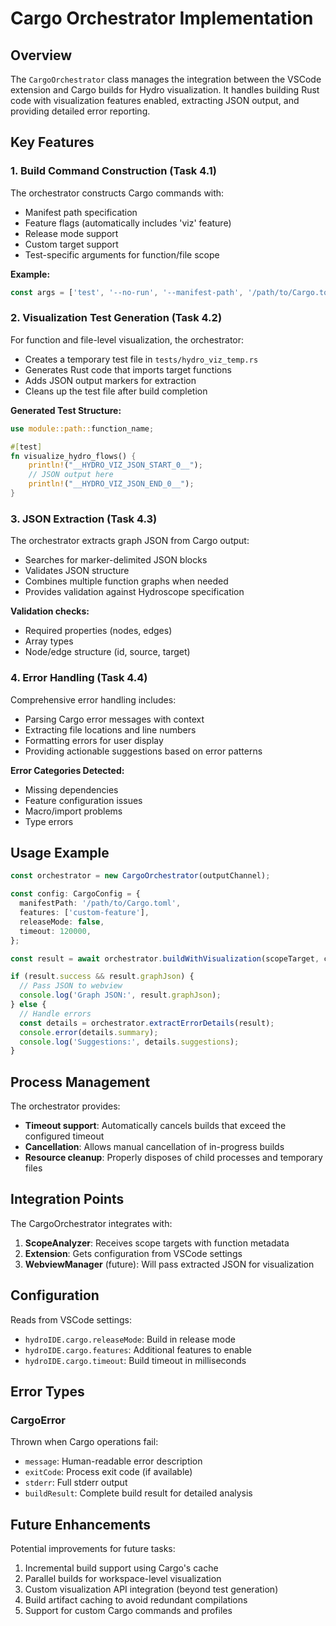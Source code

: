 # Cargo Orchestrator Implementation

## Overview

The `CargoOrchestrator` class manages the integration between the VSCode extension and Cargo builds for Hydro visualization. It handles building Rust code with visualization features enabled, extracting JSON output, and providing detailed error reporting.

## Key Features

### 1. Build Command Construction (Task 4.1)

The orchestrator constructs Cargo commands with:
- Manifest path specification
- Feature flags (automatically includes 'viz' feature)
- Release mode support
- Custom target support
- Test-specific arguments for function/file scope

**Example:**
```typescript
const args = ['test', '--no-run', '--manifest-path', '/path/to/Cargo.toml', '--features', 'viz'];
```

### 2. Visualization Test Generation (Task 4.2)

For function and file-level visualization, the orchestrator:
- Creates a temporary test file in `tests/hydro_viz_temp.rs`
- Generates Rust code that imports target functions
- Adds JSON output markers for extraction
- Cleans up the test file after build completion

**Generated Test Structure:**
```rust
use module::path::function_name;

#[test]
fn visualize_hydro_flows() {
    println!("__HYDRO_VIZ_JSON_START_0__");
    // JSON output here
    println!("__HYDRO_VIZ_JSON_END_0__");
}
```

### 3. JSON Extraction (Task 4.3)

The orchestrator extracts graph JSON from Cargo output:
- Searches for marker-delimited JSON blocks
- Validates JSON structure
- Combines multiple function graphs when needed
- Provides validation against Hydroscope specification

**Validation checks:**
- Required properties (nodes, edges)
- Array types
- Node/edge structure (id, source, target)

### 4. Error Handling (Task 4.4)

Comprehensive error handling includes:
- Parsing Cargo error messages with context
- Extracting file locations and line numbers
- Formatting errors for user display
- Providing actionable suggestions based on error patterns

**Error Categories Detected:**
- Missing dependencies
- Feature configuration issues
- Macro/import problems
- Type errors

## Usage Example

```typescript
const orchestrator = new CargoOrchestrator(outputChannel);

const config: CargoConfig = {
  manifestPath: '/path/to/Cargo.toml',
  features: ['custom-feature'],
  releaseMode: false,
  timeout: 120000,
};

const result = await orchestrator.buildWithVisualization(scopeTarget, config);

if (result.success && result.graphJson) {
  // Pass JSON to webview
  console.log('Graph JSON:', result.graphJson);
} else {
  // Handle errors
  const details = orchestrator.extractErrorDetails(result);
  console.error(details.summary);
  console.log('Suggestions:', details.suggestions);
}
```

## Process Management

The orchestrator provides:
- **Timeout support**: Automatically cancels builds that exceed the configured timeout
- **Cancellation**: Allows manual cancellation of in-progress builds
- **Resource cleanup**: Properly disposes of child processes and temporary files

## Integration Points

The CargoOrchestrator integrates with:
1. **ScopeAnalyzer**: Receives scope targets with function metadata
2. **Extension**: Gets configuration from VSCode settings
3. **WebviewManager** (future): Will pass extracted JSON for visualization

## Configuration

Reads from VSCode settings:
- `hydroIDE.cargo.releaseMode`: Build in release mode
- `hydroIDE.cargo.features`: Additional features to enable
- `hydroIDE.cargo.timeout`: Build timeout in milliseconds

## Error Types

### CargoError
Thrown when Cargo operations fail:
- `message`: Human-readable error description
- `exitCode`: Process exit code (if available)
- `stderr`: Full stderr output
- `buildResult`: Complete build result for detailed analysis

## Future Enhancements

Potential improvements for future tasks:
1. Incremental build support using Cargo's cache
2. Parallel builds for workspace-level visualization
3. Custom visualization API integration (beyond test generation)
4. Build artifact caching to avoid redundant compilations
5. Support for custom Cargo commands and profiles
